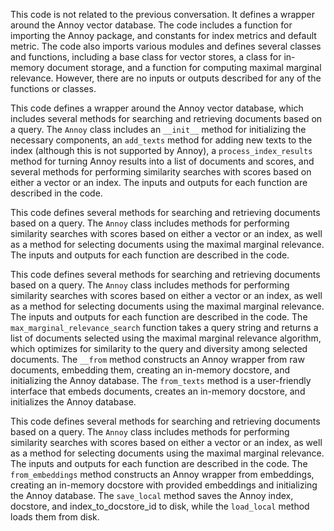 This code is not related to the previous conversation. It defines a wrapper around the Annoy vector database. The code includes a function for importing the Annoy package, and constants for index metrics and default metric. The code also imports various modules and defines several classes and functions, including a base class for vector stores, a class for in-memory document storage, and a function for computing maximal marginal relevance. However, there are no inputs or outputs described for any of the functions or classes.

This code defines a wrapper around the Annoy vector database, which includes several methods for searching and retrieving documents based on a query. The `Annoy` class includes an `__init__` method for initializing the necessary components, an `add_texts` method for adding new texts to the index (although this is not supported by Annoy), a `process_index_results` method for turning Annoy results into a list of documents and scores, and several methods for performing similarity searches with scores based on either a vector or an index. The inputs and outputs for each function are described in the code.

This code defines several methods for searching and retrieving documents based on a query. The `Annoy` class includes methods for performing similarity searches with scores based on either a vector or an index, as well as a method for selecting documents using the maximal marginal relevance. The inputs and outputs for each function are described in the code.

This code defines several methods for searching and retrieving documents based on a query. The `Annoy` class includes methods for performing similarity searches with scores based on either a vector or an index, as well as a method for selecting documents using the maximal marginal relevance. The inputs and outputs for each function are described in the code. The `max_marginal_relevance_search` function takes a query string and returns a list of documents selected using the maximal marginal relevance algorithm, which optimizes for similarity to the query and diversity among selected documents. The `__from` method constructs an Annoy wrapper from raw documents, embedding them, creating an in-memory docstore, and initializing the Annoy database. The `from_texts` method is a user-friendly interface that embeds documents, creates an in-memory docstore, and initializes the Annoy database.

This code defines several methods for searching and retrieving documents based on a query. The `Annoy` class includes methods for performing similarity searches with scores based on either a vector or an index, as well as a method for selecting documents using the maximal marginal relevance. The inputs and outputs for each function are described in the code. The `from_embeddings` method constructs an Annoy wrapper from embeddings, creating an in-memory docstore with provided embeddings and initializing the Annoy database. The `save_local` method saves the Annoy index, docstore, and index_to_docstore_id to disk, while the `load_local` method loads them from disk.

